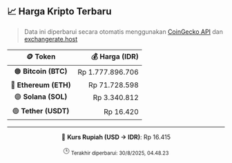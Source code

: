 

<!-- HARGA_KRIPTO -->
## 📈 Harga Kripto Terbaru

> Data ini diperbarui secara otomatis menggunakan [CoinGecko API](https://www.coingecko.com/) dan [exchangerate.host](https://exchangerate.host/)

<div align="center">

| 🪙 Token | 💰 Harga (IDR) |
|:------:|---------------:|
| 🟠 **Bitcoin (BTC)**   | Rp 1.777.896.706 |
| 🔵 **Ethereum (ETH)**  | Rp 71.728.598 |
| 🟣 **Solana (SOL)**    | Rp 3.340.812 |
| 🟢 **Tether (USDT)**   | Rp 16.420 |

---

💱 **Kurs Rupiah (USD → IDR)**: Rp 16.415

🕒 <sub>Terakhir diperbarui: 30/8/2025, 04.48.23</sub>

</div>
<!-- /HARGA_KRIPTO -->